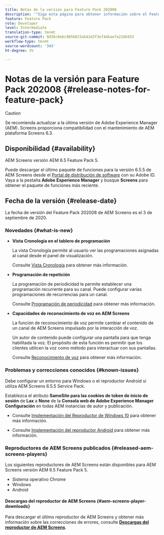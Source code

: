 ```yaml
---
title: Notas de la versión para Feature Pack 202008
description: '"Siga esta página para obtener información sobre el Feature Pack 202008 de AEM Screens publicado el 3 de septiembre de 2020".'
feature: Feature Pack
role: Developer
level: Intermediate
translation-type: tm+mt
source-git-commit: 9d36c0ebc985b815ab41d3f3ef44baefa22db915
workflow-type: tm+mt
source-wordcount: '343'
ht-degree: 3%

---
```



# Notas de la versión para Feature Pack 202008 {#release-notes-for-feature-pack}

>[!CAUTION]
>
>Se recomienda actualizar a la última versión de Adobe Experience Manager (AEM). Screens proporciona compatibilidad con el mantenimiento de AEM plataforma Screens 6.3.

## Disponibilidad {#availability}

AEM Screens versión AEM 6.5 Feature Pack 5.

Puede descargar el último paquete de funciones para la versión 6.5.5 de AEM Screens desde el [Portal de distribución de software](https://experience.adobe.com/#/downloads/content/software-distribution/en/aem.html) con su Adobe ID. Vaya a la pestaña **Adobe Experience Manager** y busque **Screens** para obtener el paquete de funciones más reciente.

## Fecha de la versión {#release-date}

La fecha de versión del Feature Pack 202008 de AEM Screens es el 3 de septiembre de 2020.

### Novedades {#what-is-new}

* **Vista Cronología en el tablero de programación**

   La vista Cronología permite al usuario ver las programaciones asignadas al canal desde el panel de visualización.

   Consulte [Vista Cronología](/help/user-guide/channel-assignment-latest-fp.md#timeline-view) para obtener más información.

* **Programación de repetición**

   La programación de periodicidad le permite establecer una programación recurrente para su canal. Puede configurar varias programaciones de recurrencias para un canal.

   Consulte [Programación de periodicidad](/help/user-guide/channel-assignment-latest-fp.md#recurrence-schedule) para obtener más información.

* **Capacidades de reconocimiento de voz en AEM Screens**

   La función de reconocimiento de voz permite cambiar el contenido de un canal de AEM Screens impulsado por la interacción de voz.

   Un autor de contenido puede configurar una pantalla para que tenga habilitada la voz. El propósito de esta función es permitir que los clientes utilicen la voz como método para interactuar con sus pantallas.

   Consulte [Reconocimiento de voz](voice-recognition.md) para obtener más información.

### Problemas y correcciones conocidos {#known-issues}

Debe configurar un entorno para Windows o el reproductor Android si utiliza AEM Screens 6.5.5 Service Pack.

Establezca el atributo **SameSite para las cookies de token de inicio de sesión** de **Lax** a **None** de la **Consola web de Adobe Experience Manager
Configuración** en todas AEM instancias de autor y publicación.

* Consulte [Implementación del Reproductor de Windows 10](implementing-windows-player.md#fp-environment-setup) para obtener más información.

* Consulte [Implementación del reproductor Android](implementing-android-player.md#fp-environment-setup) para obtener más información.

### Reproductores de AEM Screens publicados {#released-aem-screens-players}

Los siguientes reproductores de AEM Screens están disponibles para AEM Screens versión AEM 6.5 Feature Pack 5.

* Sistema operativo Chrome
* Windows
* Android

#### Descargas del reproductor de AEM Screens {#aem-screens-player-downloads}

Para descargar el último reproductor de AEM Screens y obtener más información sobre las correcciones de errores, consulte **[Descargas del reproductor de AEM Screens](https://download.macromedia.com/screens/index.html)**.
